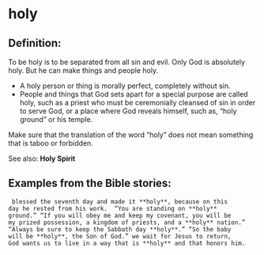 holy
====

Definition:
-----------

To be holy is to be separated from all sin and evil. Only God is
absolutely holy. But he can make things and people holy.

-   A holy person or thing is morally perfect, completely without sin.
-   People and things that God sets apart for a special purpose are
    called holy, such as a priest who must be ceremonially cleansed of
    sin in order to serve God, or a place where God reveals himself,
    such as, “holy ground” or his temple.

Make sure that the translation of the word “holy” does not mean
something that is taboo or forbidden.

See also: **Holy Spirit**

Examples from the Bible stories:
--------------------------------

     blessed the seventh day and made it **holy**, because on this
    day he rested from his work.  “You are standing on **holy**
    ground.” “If you will obey me and keep my covenant, you will be
    my prized possession, a kingdom of priests, and a **holy** nation.”
    “Always be sure to keep the Sabbath day **holy**.” “So the baby
    will be **holy**, the Son of God.” we wait for Jesus to return,
    God wants us to live in a way that is **holy** and that honors him.
